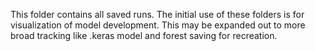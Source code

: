 This folder contains all saved runs.
The initial use of these folders is for visualization of model development.
This may be expanded out to more broad tracking like .keras model and forest saving for recreation.